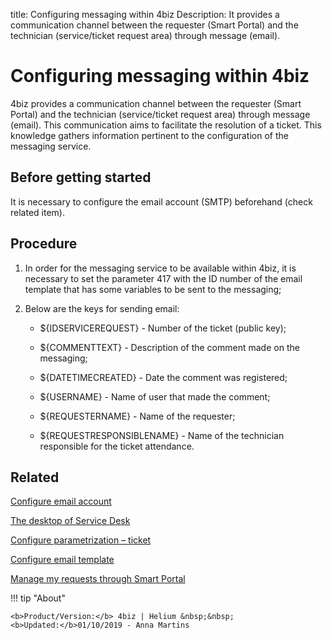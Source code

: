 title: Configuring messaging within 4biz
Description: It provides a communication channel between the requester (Smart Portal) and the technician (service/ticket request area) through message (email).
# Configuring messaging within 4biz

4biz provides a communication channel between the requester (Smart Portal)
and the technician (service/ticket request area) through message (email). This
communication aims to facilitate the resolution of a ticket. This knowledge
gathers information pertinent to the configuration of the messaging service.


Before getting started
--------------

It is necessary to configure the email account (SMTP) beforehand (check related item).

Procedure
-------------

1.  In order for the messaging service to be available within 4biz, it is
    necessary to set the parameter 417 with the ID number of the email template
    that has some variables to be sent to the messaging;

2.  Below are the keys for sending email:

    - \${IDSERVICEREQUEST} - Number of the ticket (public key);

    - \${COMMENTTEXT} - Description of the comment made on the messaging;

    - \${DATETIMECREATED} - Date the comment was registered;

    - \${USERNAME} - Name of user that made the comment;

    - \${REQUESTERNAME} - Name of the requester;

    - \${REQUESTRESPONSIBLENAME} - Name of the technician responsible for the
      ticket attendance.

Related
-------

[Configure email account](/en-us/4biz-helium/platform-administration/email-settings/configuration.html)

[The desktop of Service Desk](/en-us/4biz-helium/processes/tickets/use/desktop-of-service-desk.html)

[Configure parametrization – ticket](/en-us/4biz-helium/platform-administration/parameters-list/configure-parametrization-ticket.html)

[Configure email template](/en-us/4biz-helium/platform-administration/email-settings/email-templates-configure-email-template.html)

[Manage my requests through Smart Portal](/en-us/4biz-helium/processes/portfolio-and-catalog/use/request-through-Smart-Portal.html)


!!! tip "About"

    <b>Product/Version:</b> 4biz | Helium &nbsp;&nbsp;
    <b>Updated:</b>01/10/2019 - Anna Martins
